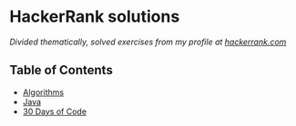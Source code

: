 # HackerRank solutions
*Divided thematically, solved exercises from my profile at [hackerrank.com](https://www.hackerrank.com/giokeyboard)*


## Table of Contents
* [Algorithms](/Algorithms)
* [Java](/Java)
* [30 Days of Code](/30DaysOfCode)

